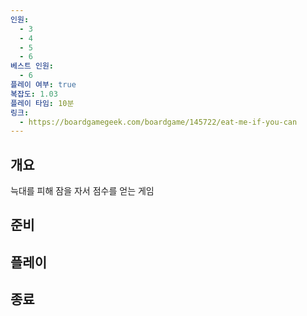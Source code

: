 ```yaml
---
인원:
  - 3
  - 4
  - 5
  - 6
베스트 인원:
  - 6
플레이 여부: true
복잡도: 1.03
플레이 타임: 10분
링크:
  - https://boardgamegeek.com/boardgame/145722/eat-me-if-you-can
---
```

## 개요
늑대를 피해 잠을 자서 점수를 얻는 게임
## 준비
## 플레이
## 종료
